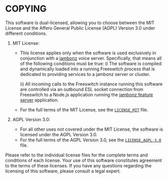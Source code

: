 COPYING
=======

This software is dual-licensed, allowing you to choose between the MIT License and the Affero General Public License (AGPL) Version 3.0 
under different conditions.

1. MIT License: 
   - This license applies only when the software is used exclusively in conjunction with a [jambonz](https://jambonz.org) voice server. 
   Specifically, that means all of the following conditions must be true:
      i) The software is compiled and dynamically loaded into a running Freeswitch process 
      that is dedicated to providing services to a jambonz server or cluster.

      ii) All incoming calls to the Freeswitch instance running this software are 
      controlled via an outbound ESL socket connection from Freeswitch 
      to a Node.js application running the [jambonz feature server](https://github.com/jambonz/jambonz-feature-server) application. 
      
   - For the full terms of the MIT License, see the [`LICENSE_MIT`](LICENSE_MIT) file.

2. AGPL Version 3.0: 
   - For all other uses not covered under the MIT License, the software is licensed under the AGPL Version 3.0.
   - For the full terms of the AGPL Version 3.0, see the [`LICENSE_AGPL-3.0`](./LICENSE_AGPL-3.0) file.

Please refer to the individual license files for the complete terms and conditions 
of each license. Your use of this software constitutes agreement to the terms of these licenses. 
If you have any questions regarding the licensing of this software, please consult a legal expert.

